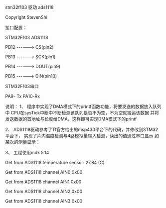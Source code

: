 stm32f103 驱动 ads1118

Copyright StevenShi 


接口配置：

STM32F103       ADS1118

PB12  ------>   CS(pin2)

PB13  ------>   SCK(pin1)

PB14  ------>   DOUT(pin9)

PB15  ------>   DIN(pin10)

STM32F103串口

PA9- Tx PA10-Rx

说明：
1、 程序中实现了DMA模式下的printf函数功能，将要发送的数据放入队列中
CPU在sysTick中断中不断检测该队列是否不为空，不为空就搬运该数据
并将发送数据的首地址与长度给DMA，这样即可实现DMA模式下的printf

2、 ADS1118驱动参考了TI官方给出的msp430平台下的代码，并修改到STM32平台下，
实现了片内温度检测与4路模拟量输入检测，读出的值通过串口显示
如某次的测量显示：

3、 工程使用mdk 5.14

Get from ADS1118 temperature sensor: 27.84 (C)

Get from ADS1118 channel AIN0:0x00

Get from ADS1118 channel AIN1:0x00

Get from ADS1118 channel AIN2:0x00

Get from ADS1118 channel AIN3:0x00
